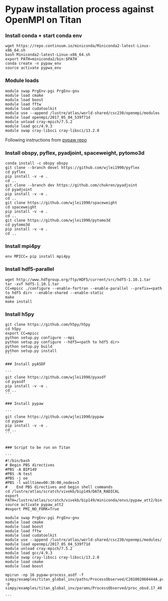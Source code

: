 # Pypaw installation process against OpenMPI on Titan

### Install conda + start conda env

```
wget https://repo.continuum.io/miniconda/Miniconda2-latest-Linux-x86_64.sh
bash Miniconda2-latest-Linux-x86_64.sh
export PATH=miniconda2/bin:$PATH
conda create -n pypaw_env
source activate pypwa_env
```

### Module loads

```
module swap PrgEnv-pgi PrgEnv-gnu
module load cmake
module load boost
module load fftw
module load cudatoolkit
module use --append /lustre/atlas/world-shared/csc230/openmpi/modules
module load openmpi/2017_05_04_539f71d
module unload cray-mpich/7.5.2
module load gcc/4.9.3
module swap cray-libsci cray-libsci/13.2.0
```

 Following instructions from [pypaw repo](https://github.com/wjlei1990/pypaw/blob/master/INSTALL.md)
 
 ### Install obspy, pyflex, pyadjoint, spaceweight, pytomo3d
 
```
conda install -c obspy obspy
git clone --branch devel https://github.com/wjlei1990/pyflex 
cd pyflex
pip install -v -e .
cd ..
git clone --branch dev https://github.com/chukren/pyadjoint 
cd pyadjoint
pip install -v -e .
cd ..
git clone https://github.com/wjlei1990/spaceweight
cd spaceweight
pip install -v -e .
cd ..
git clone https://github.com/wjlei1990/pytomo3d
cd pytomo3d
pip install -v -e .
cd ..
```
 
### Install mpi4py
 
 ```
 env MPICC= pip install mpi4py
 ```

### Install hdf5-parallel

```
wget http://www.hdfgroup.org/ftp/HDF5/current/src/hdf5-1.10.1.tar
tar -xvf hdf5-1.10.1.tar 
CC=mpicc ./configure --enable-fortran --enable-parallel --prefix=<path to hdf5 dir> --enable-shared --enable-static
make
make install
```

### Install h5py

````
git clone https://github.com/h5py/h5py
cd h5py
export CC=mpicc
python setup.py configure --mpi
python setup.py configure --hdf5=<path to hdf5 dir>
python setup.py build
python setup.py install
```

### Install pyASDF

```
git clone https://github.com/wjlei1990/pyasdf
cd pyasdf
pip install -v -e .
cd ..
```

### Install pypaw

```
git clone https://github.com/wjlei1990/pypaw
cd pypaw
pip install -v -e .
cd ..
```


### Script to be run on Titan

```
#!/bin/bash
# Begin PBS directives
#PBS -A BIP149
#PBS -N test
#PBS -j oe
#PBS -l walltime=00:30:00,nodes=3
#    End PBS directives and begin shell commands
cd /lustre/atlas/scratch/vivekb/bip149/DATA_RADICAL
export PATH=/lustre/atlas/scratch/vivekb/bip149/miniconda/envs/pypaw_att2/bin:$PATH
source activate pypaw_att2
#export PMI_NO_FORK=True

module swap PrgEnv-pgi PrgEnv-gnu
module load cmake
module load boost
module load fftw
module load cudatoolkit
module use --append /lustre/atlas/world-shared/csc230/openmpi/modules/
module load openmpi/2017_05_04_539f71d
module unload cray-mpich/7.5.2
module load gcc/4.9.3
module swap cray-libsci cray-libsci/13.2.0
module load cmake
module load boost

mpirun -np 16 pypaw-process_asdf -f simpy/examples/titan_global_inv/paths/ProcessObserved/C201002060444A.proc_obsd_17_40.path.json -p simpy/examples/titan_global_inv/params/ProcessObserved/proc_obsd.17_40.param.yml

```
